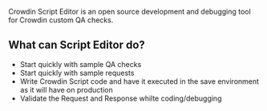 Crowdin Script Editor is an open source development and debugging tool for Crowdin custom QA checks.

## What can Script Editor do?
* Start quickly with sample QA checks
* Start quickly with sample requests
* Write Crowdin Script code and have it executed in the save environment as it will have on production
* Validate the Request and Response whilte coding/debugging
